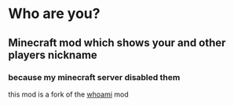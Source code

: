 # Who are you?
## Minecraft mod which shows your and other players nickname

### because my minecraft server disabled them

this mod is a fork of the [whoami](https://github.com/dzwdz/whoami) mod
